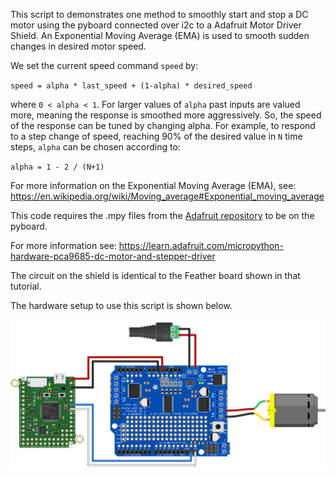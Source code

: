 This script to demonstrates one method to smoothly start and stop a DC motor using the pyboard connected over i2c to a Adafruit Motor Driver Shield. An Exponential Moving Average (EMA) is used to smooth sudden changes in desired
motor speed.

We set the current speed command `speed` by:

`speed = alpha * last_speed + (1-alpha) * desired_speed`

where `0 < alpha < 1`. For larger values of `alpha` past inputs are valued more, meaning the response is smoothed more aggressively. So, the speed of the response can be tuned by changing alpha. For example, to respond to a step change of speed, reaching 90% of the desired value in `N` time steps, `alpha` can be chosen according to:

` alpha = 1 - 2 / (N+1) `

For more information on the Exponential Moving Average (EMA), see:
 https://en.wikipedia.org/wiki/Moving_average#Exponential_moving_average

This code requires the .mpy files from the [Adafruit repository](https://github.com/adafruit/micropython-adafruit-pca9685) to be on the pyboard.
 
For more information see:
https://learn.adafruit.com/micropython-hardware-pca9685-dc-motor-and-stepper-driver

The circuit on the shield is identical to the Feather board shown in that tutorial.

The hardware setup to use this script is shown below.

![DC Motor Setup](pyboard_breadboard_motorShield_DCmotor.png)